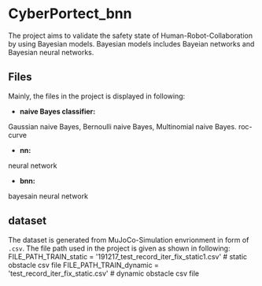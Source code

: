 # CyberPortect_bnn

The project aims to validate the safety state of Human-Robot-Collaboration by using Bayesian models. Bayesian models includes Bayeian networks and Bayesian neural networks. 


## Files
Mainly, the files in the project is displayed in following:
* **naive Bayes classifier:** 

Gaussian naive Bayes, Bernoulli naive Bayes, Multinomial naive Bayes.
roc-curve

* **nn:** 

neural network

* **bnn:** 

bayesain neural network


## dataset
The dataset is generated from MuJoCo-Simulation envrionment in form of `.csv`. The file path used in the project is given as shown in following:
FILE_PATH_TRAIN_static = '191217_test_record_iter_fix_static1.csv' # static obstacle csv file
FILE_PATH_TRAIN_dynamic = 'test_record_iter_fix_static.csv'  # dynamic obstacle csv file


